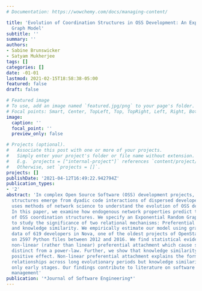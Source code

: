 ```yaml
---
# Documentation: https://wowchemy.com/docs/managing-content/

title: 'Evolution of Coordination Structures in OSS Development: An Exponential Random
  Graph Model'
subtitle: ''
summary: ''
authors:
- Sabine Brunswicker
- Satyam Mukherjee
tags: []
categories: []
date: -01-01
lastmod: 2021-02-15T18:58:38-05:00
featured: false
draft: false

# Featured image
# To use, add an image named `featured.jpg/png` to your page's folder.
# Focal points: Smart, Center, TopLeft, Top, TopRight, Left, Right, BottomLeft, Bottom, BottomRight.
image:
  caption: ''
  focal_point: ''
  preview_only: false

# Projects (optional).
#   Associate this post with one or more of your projects.
#   Simply enter your project's folder or file name without extension.
#   E.g. `projects = ["internal-project"]` references `content/project/deep-learning/index.md`.
#   Otherwise, set `projects = []`.
projects: []
publishDate: '2021-04-12T16:49:22.942794Z'
publication_types:
- '2'
abstract: 'In complex Open Source Software (OSS) development projects, coordination
  structures emerge from dyadic code interactions of dispersed developers. Prior research
  uses methods of network science to understand the evolution of OSS developer coordination.
  In this paper, we examine how endogenous network properties predict the formation
  of OSS coordination structures. We specify an Exponential Random Graph Model (p*)
  to study the significance of two relational mechanisms: Preferential attachment
  and knowledge similarity. We empirically estimate our model using granular development
  data of 619 developers in Nova, one of the oldest projects of OpenStack, working
  on 2597 Python files between 2012 and 2016. We find statistical evidence of positive
  non-linear (rather than linear) preferential attachment which cause skewed distributions
  distinct from a power-law. Further, we show that knowledge similarity has a significantly
  positive effect. Non-linear preferential attachment explains the formation of developer
  relationships across long evolutionary periods but knowledge similarity impacts
  only early stages. Our findings contribute to literature on software evolution and
  management'
publication: '*Journal of Software Engineering*'
---
```

